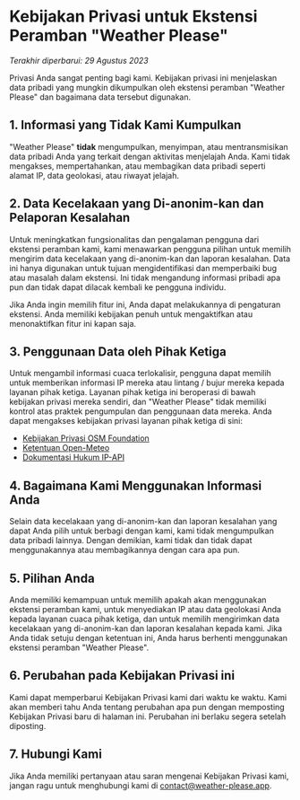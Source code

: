# Kebijakan Privasi untuk Ekstensi Peramban "Weather Please"

_Terakhir diperbarui: 29 Agustus 2023_

Privasi Anda sangat penting bagi kami. Kebijakan privasi ini menjelaskan data pribadi yang mungkin dikumpulkan oleh ekstensi peramban "Weather Please" dan bagaimana data tersebut digunakan.

## 1. Informasi yang Tidak Kami Kumpulkan

"Weather Please" **tidak** mengumpulkan, menyimpan, atau mentransmisikan data pribadi Anda yang terkait dengan aktivitas menjelajah Anda. Kami tidak mengakses, mempertahankan, atau membagikan data pribadi seperti alamat IP, data geolokasi, atau riwayat jelajah.

## 2. Data Kecelakaan yang Di-anonim-kan dan Pelaporan Kesalahan

Untuk meningkatkan fungsionalitas dan pengalaman pengguna dari ekstensi peramban kami, kami menawarkan pengguna pilihan untuk memilih mengirim data kecelakaan yang di-anonim-kan dan laporan kesalahan. Data ini hanya digunakan untuk tujuan mengidentifikasi dan memperbaiki bug atau masalah dalam ekstensi. Ini tidak mengandung informasi pribadi apa pun dan tidak dapat dilacak kembali ke pengguna individu.

Jika Anda ingin memilih fitur ini, Anda dapat melakukannya di pengaturan ekstensi. Anda memiliki kebijakan penuh untuk mengaktifkan atau menonaktifkan fitur ini kapan saja.

## 3. Penggunaan Data oleh Pihak Ketiga

Untuk mengambil informasi cuaca terlokalisir, pengguna dapat memilih untuk memberikan informasi IP mereka atau lintang / bujur mereka kepada layanan pihak ketiga. Layanan pihak ketiga ini beroperasi di bawah kebijakan privasi mereka sendiri, dan "Weather Please" tidak memiliki kontrol atas praktek pengumpulan dan penggunaan data mereka. Anda dapat mengakses kebijakan privasi layanan pihak ketiga di sini:
- [Kebijakan Privasi OSM Foundation](https://wiki.osmfoundation.org/wiki/Privacy_Policy)
- [Ketentuan Open-Meteo](https://open-meteo.com/en/terms)
- [Dokumentasi Hukum IP-API](https://ip-api.com/docs/legal)

## 4. Bagaimana Kami Menggunakan Informasi Anda

Selain data kecelakaan yang di-anonim-kan dan laporan kesalahan yang dapat Anda pilih untuk berbagi dengan kami, kami tidak mengumpulkan data pribadi lainnya. Dengan demikian, kami tidak dan tidak dapat menggunakannya atau membagikannya dengan cara apa pun.

## 5. Pilihan Anda

Anda memiliki kemampuan untuk memilih apakah akan menggunakan ekstensi peramban kami, untuk menyediakan IP atau data geolokasi Anda kepada layanan cuaca pihak ketiga, dan untuk memilih mengirimkan data kecelakaan yang di-anonim-kan dan laporan kesalahan kepada kami. Jika Anda tidak setuju dengan ketentuan ini, Anda harus berhenti menggunakan ekstensi peramban "Weather Please".

## 6. Perubahan pada Kebijakan Privasi ini

Kami dapat memperbarui Kebijakan Privasi kami dari waktu ke waktu. Kami akan memberi tahu Anda tentang perubahan apa pun dengan memposting Kebijakan Privasi baru di halaman ini. Perubahan ini berlaku segera setelah diposting.

## 7. Hubungi Kami

Jika Anda memiliki pertanyaan atau saran mengenai Kebijakan Privasi kami, jangan ragu untuk menghubungi kami di [contact@weather-please.app](mailto:contact@weather-please.app).
